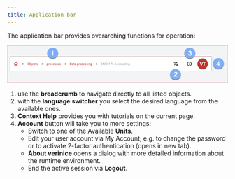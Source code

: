 ```yaml
---
title: Application bar
---
```

The application bar provides overarching functions for operation:

![application bar](./docs/2.manual/1.user-interface/media/veo_app-bar.en.png)

1. use the **breadcrumb** to navigate directly to all listed objects.
1. with the **language switcher** you select the desired language from the available ones.
1. **Context Help** provides you with tutorials on the current page.
1. **Account** button will take you to more settings:
    - Switch to one of the Available **Units**.
    - Edit your user account via <DocsLink to="??">My Account</DocsLink>, e.g. to change the password or to activate 2-factor authentication (opens in new tab).
    - **About verinice** opens a dialog with more detailed information about the runtime environment.
    - End the active session via **Logout**.

<br>
